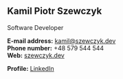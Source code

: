 Kamil Piotr Szewczyk
--------------
Software Developer

**E-mail address:** kamil@szewczyk.dev  
**Phone number:** +48 579 544 544  
**Web:** [szewczyk.dev](https://szewczyk.dev)
  
**Profile:** [LinkedIn](https://www.linkedin.com/in/kamil-szewczyk-b534a2221/)
